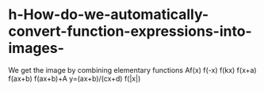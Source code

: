 # h-How-do-we-automatically-convert-function-expressions-into-images-
We get the image by combining elementary functions
Af(x) f(-x) f(kx) f(x+a) f(ax+b) f(ax+b)+A y=(ax+b)/(cx+d) f(|x|) 
